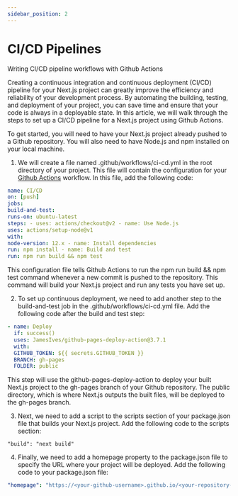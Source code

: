 ```yaml
---
sidebar_position: 2
---
```


# CI/CD Pipelines

Writing CI/CD pipeline workflows with Github Actions

Creating a continuous integration and continuous deployment (CI/CD) pipeline for your Next.js project can greatly improve the efficiency and reliability of your development process. By automating the building, testing, and deployment of your project, you can save time and ensure that your code is always in a deployable state. In this article, we will walk through the steps to set up a CI/CD pipeline for a Next.js project using Github Actions.

To get started, you will need to have your Next.js project already pushed to a Github repository. You will also need to have Node.js and npm installed on your local machine.

1. We will create a file named .github/workflows/ci-cd.yml in the root directory of your project. This file will contain the configuration for your [Github Actions](https://docs.github.com/en/actions) workflow. In this file, add the following code:

```yml
name: CI/CD
on: [push]
jobs:
build-and-test:
runs-on: ubuntu-latest
steps: - uses: actions/checkout@v2 - name: Use Node.js
uses: actions/setup-node@v1
with:
node-version: 12.x - name: Install dependencies
run: npm install - name: Build and test
run: npm run build && npm test
```

This configuration file tells Github Actions to run the npm run build && npm test command whenever a new commit is pushed to the repository. This command will build your Next.js project and run any tests you have set up.

2. To set up continuous deployment, we need to add another step to the build-and-test job in the .github/workflows/ci-cd.yml file. Add the following code after the build and test step:

```yml
- name: Deploy
  if: success()
  uses: JamesIves/github-pages-deploy-action@3.7.1
  with:
  GITHUB_TOKEN: ${{ secrets.GITHUB_TOKEN }}
  BRANCH: gh-pages
  FOLDER: public
```

This step will use the github-pages-deploy-action to deploy your built Next.js project to the gh-pages branch of your Github repository. The public directory, which is where Next.js outputs the built files, will be deployed to the gh-pages branch.

3. Next, we need to add a script to the scripts section of your package.json file that builds your Next.js project. Add the following code to the scripts section:

```
"build": "next build"
```

4. Finally, we need to add a homepage property to the package.json file to specify the URL where your project will be deployed. Add the following code to your package.json file:

```yml
"homepage": "https://<your-github-username>.github.io/<your-repository-name>"
```
